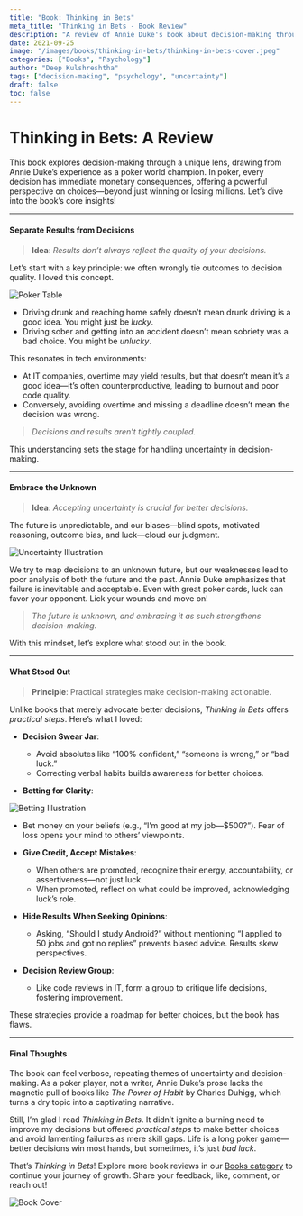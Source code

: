 ```yaml
---
title: "Book: Thinking in Bets"
meta_title: "Thinking in Bets - Book Review"
description: "A review of Annie Duke's book about decision-making through the lens of poker. Learn to separate results from decisions and embrace uncertainty in life's choices."
date: 2021-09-25
image: "/images/books/thinking-in-bets/thinking-in-bets-cover.jpeg"
categories: ["Books", "Psychology"]
author: "Deep Kulshreshtha"
tags: ["decision-making", "psychology", "uncertainty"]
draft: false
toc: false
---
```


# Thinking in Bets: A Review

This book explores decision-making through a unique lens, drawing from Annie Duke’s experience as a poker world champion. In poker, every decision has immediate monetary consequences, offering a powerful perspective on choices—beyond just winning or losing millions. Let’s dive into the book’s core insights!

---

#### Separate Results from Decisions

> **Idea**: *Results don’t always reflect the quality of your decisions.*

Let’s start with a key principle: we often wrongly tie outcomes to decision quality. I loved this concept.

![Poker Table](/images/books/thinking-in-bets/poker-table.jpg)

- Driving drunk and reaching home safely doesn’t mean drunk driving is a good idea. You might just be *lucky*.
- Driving sober and getting into an accident doesn’t mean sobriety was a bad choice. You might be *unlucky*.

This resonates in tech environments:

- At IT companies, overtime may yield results, but that doesn’t mean it’s a good idea—it’s often counterproductive, leading to burnout and poor code quality.
- Conversely, avoiding overtime and missing a deadline doesn’t mean the decision was wrong.

> *Decisions and results aren’t tightly coupled.*

This understanding sets the stage for handling uncertainty in decision-making.

---

#### Embrace the Unknown

> **Idea**: *Accepting uncertainty is crucial for better decisions.*

The future is unpredictable, and our biases—blind spots, motivated reasoning, outcome bias, and luck—cloud our judgment.

![Uncertainty Illustration](/images/books/thinking-in-bets/uncertainty-illustration.jpg)

We try to map decisions to an unknown future, but our weaknesses lead to poor analysis of both the future and the past. Annie Duke emphasizes that failure is inevitable and acceptable. Even with great poker cards, luck can favor your opponent. Lick your wounds and move on!

> *The future is unknown, and embracing it as such strengthens decision-making.*

With this mindset, let’s explore what stood out in the book.

---

#### What Stood Out

> **Principle**: Practical strategies make decision-making actionable.

Unlike books that merely advocate better decisions, *Thinking in Bets* offers *practical steps*. Here’s what I loved:

- **Decision Swear Jar**:
  - Avoid absolutes like “100% confident,” “someone is wrong,” or “bad luck.”
  - Correcting verbal habits builds awareness for better choices.

- **Betting for Clarity**:

![Betting Illustration](/images/books/thinking-in-bets/betting-beliefs.jpg)

  - Bet money on your beliefs (e.g., “I’m good at my job—$500?”). Fear of loss opens your mind to others’ viewpoints.

- **Give Credit, Accept Mistakes**:
  - When others are promoted, recognize their energy, accountability, or assertiveness—not just luck.
  - When promoted, reflect on what could be improved, acknowledging luck’s role.

- **Hide Results When Seeking Opinions**:
  - Asking, “Should I study Android?” without mentioning “I applied to 50 jobs and got no replies” prevents biased advice. Results skew perspectives.

- **Decision Review Group**:
  - Like code reviews in IT, form a group to critique life decisions, fostering improvement.

These strategies provide a roadmap for better choices, but the book has flaws.

---

#### Final Thoughts

The book can feel verbose, repeating themes of uncertainty and decision-making. As a poker player, not a writer, Annie Duke’s prose lacks the magnetic pull of books like *The Power of Habit* by Charles Duhigg, which turns a dry topic into a captivating narrative.

Still, I’m glad I read *Thinking in Bets*. It didn’t ignite a burning need to improve my decisions but offered *practical steps* to make better choices and avoid lamenting failures as mere skill gaps. Life is a long poker game—better decisions win most hands, but sometimes, it’s just *bad luck*.

That’s *Thinking in Bets*! Explore more book reviews in our [Books category](#) to continue your journey of growth. Share your feedback, like, comment, or reach out!

![Book Cover](/images/books/thinking-in-bets/book-cover.png)

